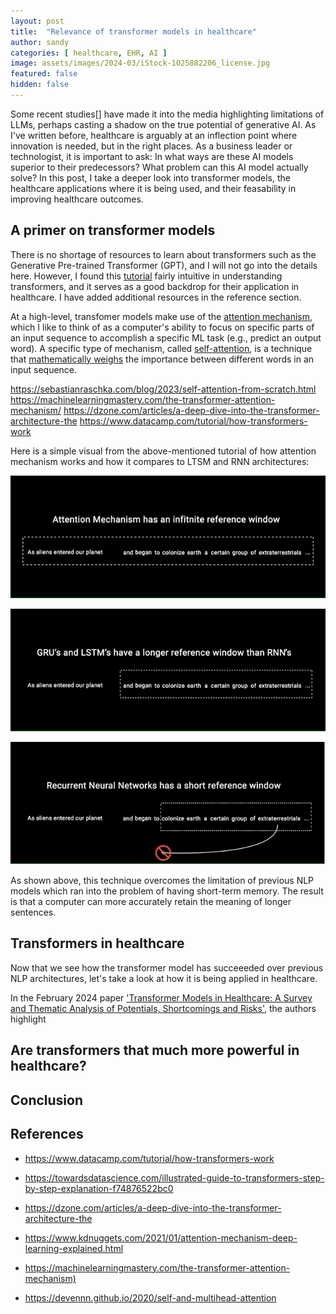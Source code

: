 ```yaml
---
layout: post
title:  "Relevance of transformer models in healthcare"
author: sandy
categories: [ healthcare, EHR, AI ]
image: assets/images/2024-03/iStock-1025882206_license.jpg
featured: false
hidden: false
---
```


Some recent studies[] have made it into the media highlighting limitations of LLMs, perhaps casting a shadow on the true potential of generative AI.  As I've written before, healthcare is arguably at an inflection point where innovation is needed, but in the right places.  As a business leader or technologist, it is important to ask:  In what ways are these AI models superior to their predecessors?  What problem can this AI model actually solve?  In this post, I take a deeper look into transformer models, the healthcare applications where it is being used, and their feasability in improving healthcare outcomes.

## A primer on transformer models
There is no shortage of resources to learn about transformers such as the Generative Pre-trained Transformer (GPT), and I will not go into the details here.  However, I found this [tutorial](https://towardsdatascience.com/illustrated-guide-to-transformers-step-by-step-explanation-f74876522bc0) fairly intuitive in understanding transformers, and it serves as a good backdrop for their application in healthcare.  I have added additional resources in the reference section.

At a high-level, transfomer models make use of the [attention mechanism](https://www.kdnuggets.com/2021/01/attention-mechanism-deep-learning-explained.html), which I like to think of as a computer's ability to focus on specific parts of an input sequence to accomplish a specific ML task (e.g., predict an output word).  A specific type of mechanism, called [self-attention](https://arxiv.org/abs/1706.03762), is a technique that [mathematically weighs](https://armanasq.github.io/nlp/self-attention) the importance between different words in an input sequence.  

https://sebastianraschka.com/blog/2023/self-attention-from-scratch.html
https://machinelearningmastery.com/the-transformer-attention-mechanism/
https://dzone.com/articles/a-deep-dive-into-the-transformer-architecture-the
https://www.datacamp.com/tutorial/how-transformers-work

Here is a simple visual from the above-mentioned tutorial of how attention mechanism works and how it compares to LTSM and RNN architectures:

![AttentionMechanism](/assets/images/2024-04/atm.png)

![LSTM](/assets/images/2024-04/lstm.png)

![RNN](/assets/images/2024-04/rnn.png)

As shown above, this technique overcomes the limitation of previous NLP models which ran into the problem of having short-term memory.  The result is that a computer can more accurately retain the meaning of longer sentences. 


## Transformers in healthcare
Now that we see how the transformer model has succeeeded over previous NLP architectures, let's take a look at how it is being applied in healthcare.  

In the February 2024 paper ['Transformer Models in Healthcare: A Survey and Thematic Analysis of Potentials, Shortcomings and Risks'](https://link.springer.com/article/10.1007/s10916-024-02043-5), the authors highlight 


## Are transformers that much more powerful in healthcare?

## Conclusion

## References
+ <https://www.datacamp.com/tutorial/how-transformers-work>
+ https://towardsdatascience.com/illustrated-guide-to-transformers-step-by-step-explanation-f74876522bc0
+ https://dzone.com/articles/a-deep-dive-into-the-transformer-architecture-the
+ <https://www.kdnuggets.com/2021/01/attention-mechanism-deep-learning-explained.html>
+ <https://machinelearningmastery.com/the-transformer-attention-mechanism)>

+ <https://devennn.github.io/2020/self-and-multihead-attention>